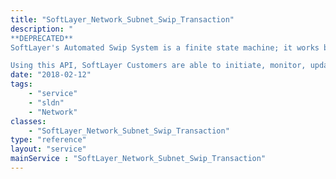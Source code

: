```yaml
---
title: "SoftLayer_Network_Subnet_Swip_Transaction"
description: "
**DEPRECATED**
SoftLayer's Automated Swip System is a finite state machine; it works by locally tracking a transaction between SoftLayer and the relevant Regional Internet Registry (RIR), assigning responsibility of a subnet to a customer. Transactions are dictated by the RIR's processing system, and the nature of the communication medium with each RIR, namely their REST API. 

Using this API, SoftLayer Customers are able to initiate, monitor, update, and remove Swip system transactions with ARIN and RIPE. "
date: "2018-02-12"
tags:
    - "service"
    - "sldn"
    - "Network"
classes:
    - "SoftLayer_Network_Subnet_Swip_Transaction"
type: "reference"
layout: "service"
mainService : "SoftLayer_Network_Subnet_Swip_Transaction"
---
```

